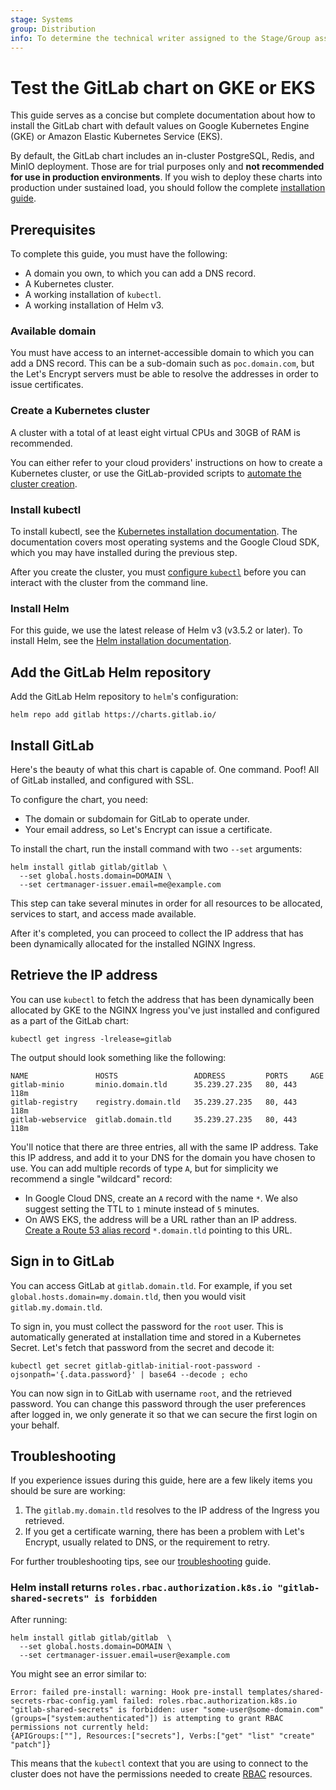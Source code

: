 ```yaml
---
stage: Systems
group: Distribution
info: To determine the technical writer assigned to the Stage/Group associated with this page, see https://about.gitlab.com/handbook/product/ux/technical-writing/#assignments
---
```


# Test the GitLab chart on GKE or EKS

This guide serves as a concise but complete documentation about how to install the
GitLab chart with default values on Google Kubernetes Engine (GKE)
or Amazon Elastic Kubernetes Service (EKS).

By default, the GitLab chart includes an in-cluster PostgreSQL, Redis, and
MinIO deployment. Those are for trial purposes only and
**not recommended for use in production environments**.
If you wish to deploy these charts into production under sustained load, you
should follow the complete [installation guide](../installation/index.md).

## Prerequisites

To complete this guide, you must have the following:

- A domain you own, to which you can add a DNS record.
- A Kubernetes cluster.
- A working installation of `kubectl`.
- A working installation of Helm v3.

### Available domain

You must have access to an internet-accessible domain to which you can add
a DNS record. This can be a sub-domain such as `poc.domain.com`, but the
Let's Encrypt servers must be able to resolve the addresses in order to
issue certificates.

### Create a Kubernetes cluster

A cluster with a total of at least eight virtual CPUs and 30GB of RAM is recommended.

You can either refer to your cloud providers' instructions on how to create a Kubernetes cluster,
or use the GitLab-provided scripts to [automate the cluster creation](../installation/cloud/index.md).

### Install kubectl

To install kubectl, see the [Kubernetes installation documentation](https://kubernetes.io/docs/tasks/tools/).
The documentation covers most operating systems and the Google
Cloud SDK, which you may have installed during the previous step.

After you create the cluster, you must
[configure `kubectl`](https://cloud.google.com/kubernetes-engine/docs/how-to/cluster-access-for-kubectl#generate_kubeconfig_entry)
before you can interact with the cluster from the command line.

### Install Helm

For this guide, we use the latest release of Helm v3 (v3.5.2 or later).
To install Helm, see the [Helm installation documentation](https://helm.sh/docs/intro/install/).

## Add the GitLab Helm repository

Add the GitLab Helm repository to `helm`'s configuration:

```shell
helm repo add gitlab https://charts.gitlab.io/
```

## Install GitLab

Here's the beauty of what this chart is capable of. One command. Poof! All
of GitLab installed, and configured with SSL.

To configure the chart, you need:

- The domain or subdomain for GitLab to operate under.
- Your email address, so Let's Encrypt can issue a certificate.

To install the chart, run the install command with two
`--set` arguments:

```shell
helm install gitlab gitlab/gitlab \
  --set global.hosts.domain=DOMAIN \
  --set certmanager-issuer.email=me@example.com
```

This step can take several minutes in order for all resources
to be allocated, services to start, and access made available.

After it's completed, you can proceed to collect the IP address that has
been dynamically allocated for the installed NGINX Ingress.

## Retrieve the IP address

You can use `kubectl` to fetch the address that has been dynamically been
allocated by GKE to the NGINX Ingress you've just installed and configured as
a part of the GitLab chart:

```shell
kubectl get ingress -lrelease=gitlab
```

The output should look something like the following:

```plaintext
NAME               HOSTS                 ADDRESS         PORTS     AGE
gitlab-minio       minio.domain.tld      35.239.27.235   80, 443   118m
gitlab-registry    registry.domain.tld   35.239.27.235   80, 443   118m
gitlab-webservice  gitlab.domain.tld     35.239.27.235   80, 443   118m
```

You'll notice that there are three entries, all with the same IP address.
Take this IP address, and add it to your DNS for the domain
you have chosen to use. You can add multiple records of type `A`, but for
simplicity we recommend a single "wildcard" record:

- In Google Cloud DNS, create an `A` record with the name `*`. We also
  suggest setting the TTL to `1` minute instead of `5` minutes.
- On AWS EKS, the address will be a URL rather than an IP address.
  [Create a Route 53 alias record](https://repost.aws/knowledge-center/route-53-create-alias-records)
  `*.domain.tld` pointing to this URL.

## Sign in to GitLab

You can access GitLab at `gitlab.domain.tld`. For example, if you set
`global.hosts.domain=my.domain.tld`, then you would visit `gitlab.my.domain.tld`.

To sign in, you must collect the password for the `root` user.
This is automatically generated at installation time and stored in a Kubernetes
Secret. Let's fetch that password from the secret and decode it:

```shell
kubectl get secret gitlab-gitlab-initial-root-password -ojsonpath='{.data.password}' | base64 --decode ; echo
```

You can now sign in to GitLab with username `root`, and the retrieved password.
You can change this password through the user preferences after logged in, we only
generate it so that we can secure the first login on your behalf.

## Troubleshooting

If you experience issues during this guide, here are a few likely items you should
be sure are working:

1. The `gitlab.my.domain.tld` resolves to the IP address of the Ingress you retrieved.
1. If you get a certificate warning, there has been a problem with Let's Encrypt,
   usually related to DNS, or the requirement to retry.

For further troubleshooting tips, see our [troubleshooting](../troubleshooting/index.md) guide.

### Helm install returns `roles.rbac.authorization.k8s.io "gitlab-shared-secrets" is forbidden`

After running:

```shell
helm install gitlab gitlab/gitlab  \
  --set global.hosts.domain=DOMAIN \
  --set certmanager-issuer.email=user@example.com
```

You might see an error similar to:

```shell
Error: failed pre-install: warning: Hook pre-install templates/shared-secrets-rbac-config.yaml failed: roles.rbac.authorization.k8s.io "gitlab-shared-secrets" is forbidden: user "some-user@some-domain.com" (groups=["system:authenticated"]) is attempting to grant RBAC permissions not currently held:
{APIGroups:[""], Resources:["secrets"], Verbs:["get" "list" "create" "patch"]}
```

This means that the `kubectl` context that you are using to connect to the cluster
does not have the permissions needed to create [RBAC](../installation/rbac.md) resources.
